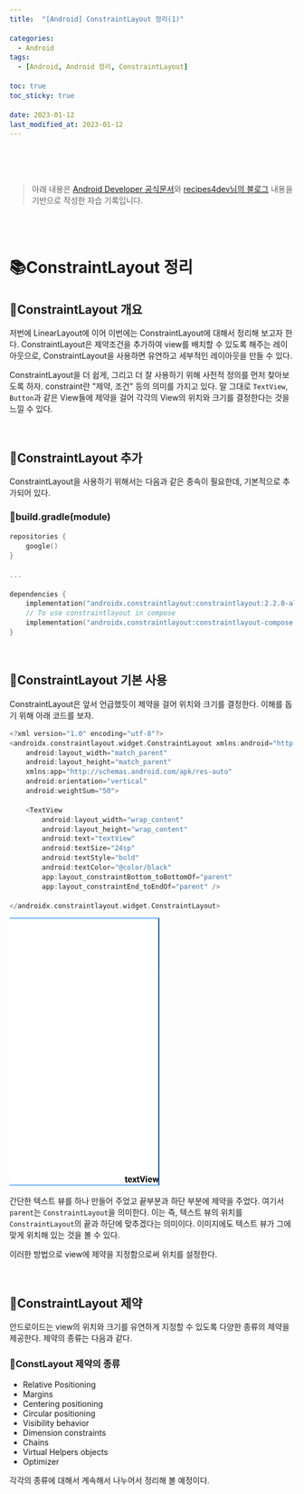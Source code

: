 ```yaml
---
title:  "[Android] ConstraintLayout 정리(1)"

categories:
  - Android
tags:
  - [Android, Android 정리, ConstraintLayout]

toc: true
toc_sticky: true
 
date: 2023-01-12
last_modified_at: 2023-01-12
---
```


<br>
<br>
<br>

> 아래 내용은 [Android Developer 공식문서](https://developer.android.com/training/constraint-layout?hl=ko)와 [recipes4dev님의 블로그](https://recipes4dev.tistory.com/158) 내용을 기반으로 작성한 자습 기록입니다.

<br>
<br>


# 📚ConstraintLayout 정리

## 📔ConstraintLayout 개요

저번에 LinearLayout에 이어 이번에는 ConstraintLayout에 대해서 정리해 보고자 한다.
ConstraintLayout은 제약조건을 추가하여 view를 배치할 수 있도록 해주는 레이아웃으로, ConstraintLayout을 사용하면 유연하고 세부적인 레이아웃을 만들 수 있다. 

ConstraintLayout을 더 쉽게, 그리고 더 잘 사용하기 위해 사전적 정의를 먼저 찾아보도록 하자.
constraint란 "제약, 조건" 등의 의미를 가지고 있다. 말 그대로 `TextView`, `Button`과 같은 View들에 제약을 걸어 각각의 View의 위치와 크기를 결정한다는 것을 느낄 수 있다.

<br>

## 📔ConstraintLayout 추가

ConstraintLayout을 사용하기 위해서는 다음과 같은 종속이 필요한데, 기본적으로 추가되어 있다.

### 📖build.gradle(module)
```kotlin
repositories {
    google()
}

...

dependencies {
    implementation("androidx.constraintlayout:constraintlayout:2.2.0-alpha05")
    // To use constraintlayout in compose
    implementation("androidx.constraintlayout:constraintlayout-compose:1.1.0-alpha05")
}
```

<br>

## 📔ConstraintLayout 기본 사용
ConstraintLayout은 앞서 언급했듯이 제약을 걸어 위치와 크기를 결정한다. 이해를 돕기 위해 아래 코드를 보자.

```kotlin
<?xml version="1.0" encoding="utf-8"?>
<androidx.constraintlayout.widget.ConstraintLayout xmlns:android="http://schemas.android.com/apk/res/android"
    android:layout_width="match_parent"
    android:layout_height="match_parent"
    xmlns:app="http://schemas.android.com/apk/res-auto"
    android:orientation="vertical"
    android:weightSum="50">

    <TextView
        android:layout_width="wrap_content"
        android:layout_height="wrap_content"
        android:text="textView"
        android:textSize="24sp"
        android:textStyle="bold"
        android:textColor="@color/black"
        app:layout_constraintBottom_toBottomOf="parent"
        app:layout_constraintEnd_toEndOf="parent" />
    
</androidx.constraintlayout.widget.ConstraintLayout>
```

![contraint1](/assets/images/android/constraintlayout/constraint1.png)

간단한 텍스트 뷰를 하나 만들어 주었고 끝부분과 하단 부분에 제약을 주었다. 여기서 `parent`는 `ConstraintLayout`을 의미한다. 이는 즉, 텍스트 뷰의 위치를 `ConstraintLayout`의 끝과 하단에 맞추겠다는 의미이다. 이미지에도 텍스트 뷰가 그에 맞게 위치해 있는 것을 볼 수 있다.

이러한 방법으로 view에 제약을 지정함으로써 위치를 설정한다.

<br>

## 📔ConstraintLayout 제약

안드로이드는 view의 위치와 크기를 유연하게 지정할 수 있도록 다양한 종류의 제약을 제공한다.
제약의 종류는 다음과 같다.

### 📖ConstLayout 제약의 종류

 * Relative Positioning
 * Margins
 * Centering positioning
 * Circular positioning
 * Visibility behavior
 * Dimension constraints
 * Chains
 * Virtual Helpers objects
 * Optimizer

 각각의 종류에 대해서 계속해서 나누어서 정리해 볼 예정이다.